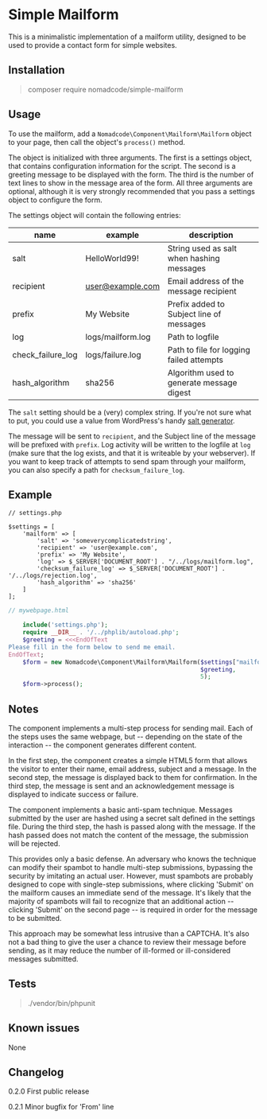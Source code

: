 # Simple Mailform

This is a minimalistic implementation of a mailform utility, designed to be used to provide a contact form for simple websites.

Installation
------------

> composer require nomadcode/simple-mailform

Usage
-----

To use the mailform, add a `Nomadcode\Component\Mailform\Mailform` object to your page, then call the object's `process()` method.

The object is initialized with three arguments. The first is a settings object, that contains configuration information for the script. The second is a greeting message to be displayed with the form. The third is the number of text lines to show in the message area of the form. All three arguments are optional, although it is very strongly recommended that you pass a settings object to configure the form. 

The settings object will contain the following entries:

| name                 | example           | description                               |
|----------------------|-------------------|-------------------------------------------|
| salt                 | HelloWorld99!     | String used as salt when hashing messages |
| recipient            | user@example.com  | Email address of the message recipient    |
| prefix               | My Website        | Prefix added to Subject line of messages  |
| log                  | logs/mailform.log | Path to logfile                           |
| check_failure_log    | logs/failure.log  | Path to file for logging failed attempts  |
| hash_algorithm       | sha256            | Algorithm used to generate message digest |

The `salt` setting should be a (very) complex string. If you're not sure what to put, you could use a value from WordPress's handy [salt generator](https://api.wordpress.org/secret-key/1.1/salt/). 

The message will be sent to `recipient`, and the Subject line of the message will be prefixed with `prefix`. Log activity will be written to the logfile at `log` (make sure that the log exists, and that it is writeable by your webserver). If you want to keep track of attempts to send spam through your mailform, you can also specify a path for `checksum_failure_log`.

Example
-------

```
// settings.php

$settings = [
	'mailform' => [
		'salt' => 'someverycomplicatedstring',
		'recipient' => 'user@example.com',
		'prefix' => 'My Website',
		'log' => $_SERVER['DOCUMENT_ROOT'] . "/../logs/mailform.log",
		'checksum_failure_log' => $_SERVER['DOCUMENT_ROOT'] . '/../logs/rejection.log',
		'hash_algorithm' => 'sha256'
	]
];
```

```php
// mywebpage.html

	include('settings.php');
	require __DIR__ . '/../phplib/autoload.php';
	$greeting = <<<EndOfText
Please fill in the form below to send me email.
EndOfText;
	$form = new Nomadcode\Component\Mailform\Mailform($settings["mailform"],
													  $greeting,
													  5);
	$form->process();
```

Notes
-----

The component implements a multi-step process for sending mail. Each of the steps uses the same webpage, but -- depending on the state of the interaction -- the component generates different content.

In the first step, the component creates a simple HTML5 form that allows the visitor to enter their name, email address, subject and a message. In the second step, the message is displayed back to them for confirmation. In the third step, the message is sent and an acknowledgement message is displayed to indicate success or failure.

The component implements a basic anti-spam technique. Messages submitted by the user are hashed using a secret salt defined in the settings file. During the third step, the hash is passed along with the message. If the hash passed does not match the content of the message, the submission will be rejected.

This provides only a basic defense. An adversary who knows the technique can modify their spambot to handle multi-step submissions, bypassing the security by imitating an actual user. However, must spambots are probably designed to cope with single-step submissions, where clicking 'Submit' on the mailform causes an immediate send of the message. It's likely that the majority of spambots will fail to recognize that an additional action -- clicking 'Submit' on the second page -- is required in order for the message to be submitted.

This approach may be somewhat less intrusive than a CAPTCHA. It's also not a bad thing to give the user a chance to review their message before sending, as it may reduce the number of ill-formed or ill-considered messages submitted.

Tests
-----

> ./vendor/bin/phpunit


Known issues
------------

None

Changelog
---------

0.2.0   First public release

0.2.1   Minor bugfix for 'From' line